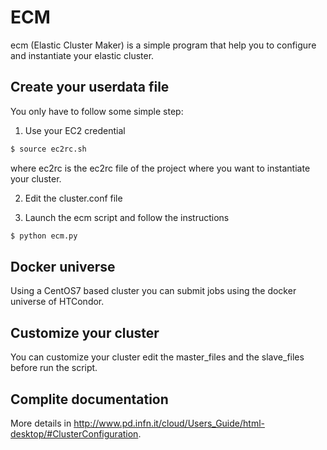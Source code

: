 # ECM 

ecm (Elastic Cluster Maker) is a simple program that help you to configure and instantiate your elastic cluster.

## Create your userdata file

You only have to follow some simple step:

1. Use your EC2 credential
```bash
$ source ec2rc.sh
```
where ec2rc is the ec2rc file of the project where you want to instantiate your cluster.

2. Edit the cluster.conf file

3. Launch the ecm script and follow the instructions
```bash
$ python ecm.py 
```

## Docker universe

Using a CentOS7 based cluster you can submit jobs using the docker universe of HTCondor.

## Customize your cluster

You can customize your cluster edit the master_files and the slave_files before run the script.


## Complite documentation

More details in http://www.pd.infn.it/cloud/Users_Guide/html-desktop/#ClusterConfiguration.
